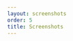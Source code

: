```yaml
---
layout: screenshots
order: 5
title: Screenshots
---
```

  <a href="/resources/remmina-plugin-ultravnc/archive/latest/english/general.png"
    data-caption="Basic settings"></a>

